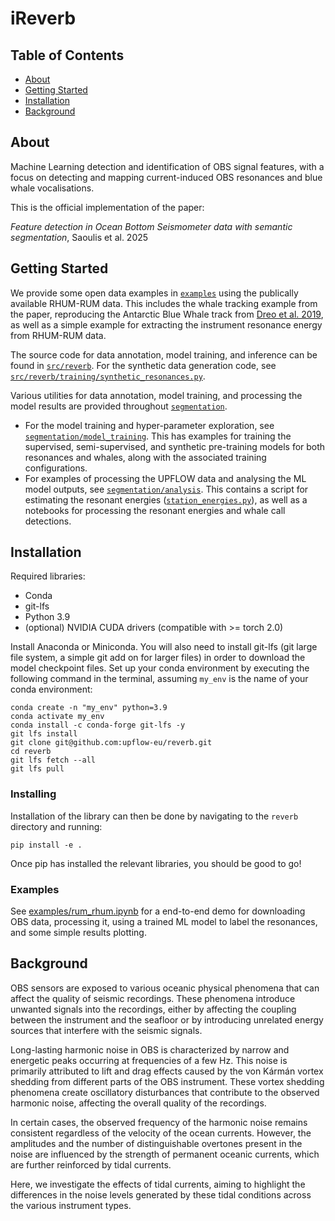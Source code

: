 # iReverb

## Table of Contents

- [About](#about)
- [Getting Started](#getting_started)
- [Installation](#installation)
- [Background](#background)

## About <a name = "about"></a>

Machine Learning detection and identification of OBS signal features, with a focus on detecting and mapping current-induced OBS resonances and blue whale vocalisations.

This is the official implementation of the paper:

*Feature detection in Ocean Bottom Seismometer data with semantic segmentation*, Saoulis et al. 2025

## Getting Started <a name = "getting_started"></a>

We provide some open data examples in [`examples`](./examples/) using the publically available RHUM-RUM data. This includes the whale tracking example from the paper, reproducing the Antarctic Blue Whale track from [Dreo et al. 2019](https://hal.science/hal-01780315/file/Dreo_whale_detection_RHUM-RUM_DSR_2019_hal.pdf), as well as a simple example for extracting the instrument resonance energy from RHUM-RUM data. 

The source code for data annotation, model training, and inference can be found in [`src/reverb`](./src/reverb). For the synthetic data generation code, see [`src/reverb/training/synthetic_resonances.py`](./src/reverb/training/synthetic_resonances.py). 

Various utilities for data annotation, model training, and processing the model results are provided throughout [`segmentation`](./segmentation/). 

 * For the model training and hyper-parameter exploration, see [`segmentation/model_training`](./segmentation/model_training). This has examples for training the supervised, semi-supervised, and synthetic pre-training models for both resonances and whales, along with the associated training configurations. 
  * For examples of processing the UPFLOW data and analysing the ML model outputs, see [`segmentation/analysis`](./segmentation/analysis). This contains a script for estimating the resonant energies ([`station_energies.py`](./segmentation/analysis/station_energies.py)), as well as a notebooks for processing the resonant energies and whale call detections. 



## Installation <a name = "installation"></a>


Required libraries:

- Conda
- git-lfs
- Python 3.9
- (optional) NVIDIA CUDA drivers (compatible with >= torch 2.0)

Install Anaconda or Miniconda. You will also need to install git-lfs (git large file system, a simple git add on for larger files) in order to download the model checkpoint files. Set up your conda environment by executing the following command in the terminal, assuming `my_env` is the name of your conda environment:

```
conda create -n "my_env" python=3.9
conda activate my_env
conda install -c conda-forge git-lfs -y
git lfs install
git clone git@github.com:upflow-eu/reverb.git
cd reverb
git lfs fetch --all
git lfs pull
```

### Installing

Installation of the library can then be done by navigating to the `reverb` directory and running:
```
pip install -e .
```

Once pip has installed the relevant libraries, you should be good to go!

### Examples

See [examples/rum_rhum.ipynb](examples/rum_rhum.ipynb) for a end-to-end demo for downloading OBS data, processing it, using a trained ML model to label the resonances, and some simple results plotting. 

## Background <a name = "background"></a>

OBS sensors are exposed to various oceanic physical phenomena that can affect the quality of seismic recordings. These phenomena introduce unwanted signals into the recordings, either by affecting the coupling between the instrument and the seafloor or by introducing unrelated energy sources that interfere with the seismic signals.

Long-lasting harmonic noise in OBS is characterized by narrow and energetic peaks occurring at frequencies of a few Hz. This noise is primarily attributed to lift and drag effects caused by the von Kármán vortex shedding from different parts of the OBS instrument. These vortex shedding phenomena create oscillatory disturbances that contribute to the observed harmonic noise, affecting the overall quality of the recordings.

In certain cases, the observed frequency of the harmonic noise remains consistent regardless of the velocity of the ocean currents. However, the amplitudes and the number of distinguishable overtones present in the noise are influenced by the strength of permanent oceanic currents, which are further reinforced by tidal currents.

Here, we investigate the effects of tidal currents, aiming to highlight the differences in the noise levels generated by these tidal conditions across the various instrument types.
 
